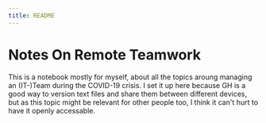 ```yaml
---
title: README
---
```


# Notes On Remote Teamwork

This is a notebook mostly for myself, about all the topics aroung managing an (IT-)Team during the COVID-19 crisis.
I set it up here because GH is a good way to version text files and share them between different devices, but as this topic might be relevant for other people too, I think it can't hurt to have it openly accessable.

